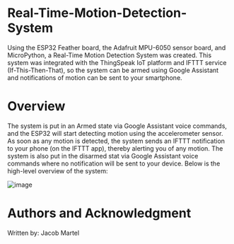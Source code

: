 # Real-Time-Motion-Detection-System

Using the ESP32 Feather board, the Adafruit MPU-6050 sensor board, and MicroPython, a Real-Time Motion Detection System was created. This system was integrated with the ThingSpeak IoT platform and IFTTT service (If-This-Then-That), so the system can be armed using Google Assistant and notifications of motion can be sent to your smartphone. 

# Overview

The system is put in an Armed state via Google Assistant voice commands, and the ESP32 will start detecting motion using the accelerometer sensor. As soon as any motion is detected, the system sends an IFTTT notification to your phone (on the IFTTT app), thereby alerting you of any motion. The system is also put in the disarmed stat via Google Assistant voice commands where no notification will be sent to your device. Below is the high-level overview of the system:

![image](https://github.com/JacobM2207/Real-Time-Motion-Detection-System/assets/122327307/8a61ffdc-e264-42e9-b3a1-8a43306dbc60)

# Authors and Acknowledgment

Written by: Jacob Martel
